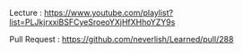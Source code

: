 Lecture : https://www.youtube.com/playlist?list=PLJkjrxxiBSFCyeSroeoYXjHfXHhoYZY9s

Pull Request : https://github.com/neverlish/Learned/pull/288
